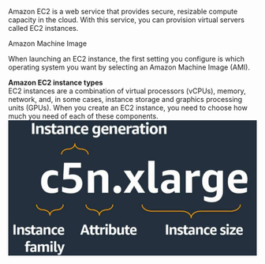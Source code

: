 Amazon EC2 is a web service that provides secure, resizable compute capacity in the cloud. With this service, you can provision virtual servers called EC2 instances.

Amazon Machine Image
 
When launching an EC2 instance, the first setting you configure is which operating system you want by selecting an Amazon Machine Image (AMI).

**Amazon EC2 instance types**  
EC2 instances are a combination of virtual processors (vCPUs), memory, network, and, in some cases, instance storage and graphics processing units (GPUs). When you create an EC2 instance, you need to choose how much you need of each of these components.
 ![Instance types are named based on their family, generation, additional capabilities, and size.](Exported%20image%2020250315115714-0.jpeg)